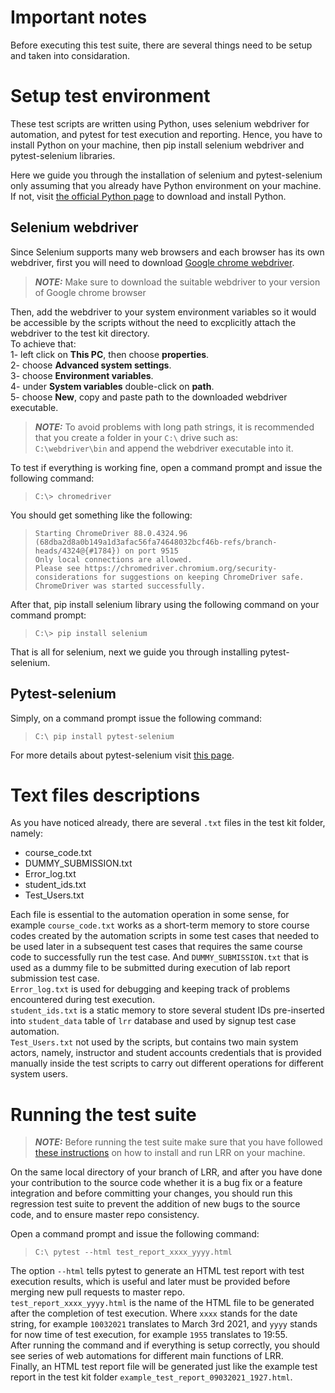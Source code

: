 # Important notes
Before executing this test suite, there are several things need to be setup and taken into considaration.  

# Setup test environment
These test scripts are written using Python, uses selenium webdriver for automation, and pytest for test execution and reporting. Hence, you have to install
Python on your machine, then pip install selenium webdriver and pytest-selenium libraries.  

Here we guide you through the installation of selenium and pytest-selenium only assuming that you already have Python environment on your machine. If not, visit 
[the official Python page](https://www.python.org/downloads/) to download and install Python.

## Selenium webdriver
Since Selenium supports many web browsers and each browser has its own webdriver, first you will need to download 
[Google chrome webdriver](https://sites.google.com/a/chromium.org/chromedriver/downloads).  
> **_NOTE:_** Make sure to download the suitable webdriver to your version of Google chrome browser  

Then, add the webdriver to your system environment variables so it would be accessible by the scripts without the need to excplicitly attach the webdriver to the test kit directory.  
To achieve that:  
1- left click on **This PC**, then choose **properties**.  
2- choose **Advanced system settings**.  
3- choose **Environment variables**.  
4- under **System variables** double-click on **path**.  
5- choose **New**, copy and paste path to the downloaded webdriver executable.  
> **_NOTE:_** To avoid problems with long path strings, it is recommended that you create a folder in your `C:\` drive such as:  
> `C:\webdriver\bin` and append the webdriver executable into it.  

To test if everything is working fine, open a command prompt and issue the following command:  
>`C:\> chromedriver`  

You should get something like the following:  

>`Starting ChromeDriver 88.0.4324.96 (68dba2d8a0b149a1d3afac56fa74648032bcf46b-refs/branch-heads/4324@{#1784}) on port 9515`  
>`Only local connections are allowed.`  
>`Please see https://chromedriver.chromium.org/security-considerations for suggestions on keeping ChromeDriver safe.`  
>`ChromeDriver was started successfully.`  

After that, pip install selenium library using the following command on your command prompt:  

>`C:\> pip install selenium`  

That is all for selenium, next we guide you through installing pytest-selenium.

## Pytest-selenium
Simply, on a command prompt issue the following command:  
>`C:\ pip install pytest-selenium`  

For more details about pytest-selenium visit [this page](https://pytest-selenium.readthedocs.io/en/latest/installing.html).

# Text files descriptions

As you have noticed already, there are several `.txt` files in the test kit folder, namely:  
* course_code.txt  
* DUMMY_SUBMISSION.txt
* Error_log.txt
* student_ids.txt
* Test_Users.txt  

Each file is essential to the automation operation in some sense, for example `course_code.txt` works as a short-term memory to store course codes created by the automation
scripts in some test cases that needed to be used later in a subsequent test cases that requires the same course code to successfully run the test case. And `DUMMY_SUBMISSION.txt` that is used as a dummy file to be submitted during execution of lab report submission test case.  
`Error_log.txt` is used for debugging and keeping track of problems encountered during test execution.  
`student_ids.txt` is a static memory to store several student IDs pre-inserted into `student_data` table of `lrr` database and used by signup test case automation.  
`Test_Users.txt` not used by the scripts, but contains two main system actors, namely, instructor and student accounts credentials that is provided manually inside the test scripts to carry out different operations for different system users.  

# Running the test suite

> **_NOTE:_** Before running the test suite make sure that you have followed [these instructions](https://github.com/hema-001/LRR#installation-instructions) on how to install and run LRR on your machine.  

On the same local directory of your branch of LRR, and after you have done your contribution to the source code whether it is a bug fix or a feature integration and before committing your changes, you should run this regression test suite to prevent the addition of new bugs to the source code, and to ensure master repo consistency.  

Open a command prompt and issue the following command:  
>`C:\ pytest --html test_report_xxxx_yyyy.html`  

The option `--html` tells pytest to generate an HTML test report with test execution results, which is useful and later must be provided before merging new pull requests to master repo.  
`test_report_xxxx_yyyy.html` is the name of the HTML file to be generated after the completion of test execution. Where `xxxx` stands for the date string, for example `10032021` translates to March 3rd 2021, and `yyyy` stands for now time of test execution, for example `1955` translates to 19:55.  
After running the command and if everything is setup correctly, you should see series of web automations for different main functions of LRR.  
Finally, an HTML test report file will be generated just like the example test report in the test kit folder `example_test_report_09032021_1927.html`.
